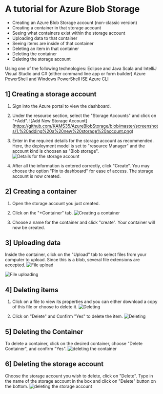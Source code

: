 # A tutorial for Azure Blob Storage

* Creating an Azure Blob Storage account (non-classic version) 
* Creating a container in that storage account 
* Seeing what containers exist within the storage account
* Uploading data to that container 
* Seeing items are inside of that container 
* Deleting an item in that container 
* Deleting the container 
* Deleting the storage account 

Using one of the following technologies: Eclipse and Java Scala and IntelliJ Visual Studio and C# (either command line app or form builder) Azure PowerShell and Windows PowerShell ISE Azure CLI

## 1] Creating a storage account
1. Sign into the Azure portal to view the dashboard.

2. Under the resource section, select the "Storage Accounts" and click on "+Add".  ![Add New Storage Account] (https://github.com/KAMS35/AzureBlobStorage/blob/master/screenshots/1.%20adding%20a%20new%20storage%20account.png)

3. Enter in the required details for the storage account as recommended. Here, the deployment model is set to "resource  Manager" and the account kind is choosen as "Blob storage".  ![Details for the storage account](https://github.com/KAMS35/AzureBlobStorage/blob/master/screenshots/2.%20storage%20account%20creation.png)

4. After all the information is entered correctly, click "Create". You may choose the option "Pin to dashboard" for ease of access. The storage account is now created. 

## 2] Creating a container
1. Open the storage account you just created.

2. Click on the "+Container" tab. ![Creating a container](https://github.com/KAMS35/AzureBlobStorage/blob/master/screenshots/3.%20creating%20a%20container.png)

3. Choose a name for the container and click "create". Your container will now be created.

## 3] Uploading data
Inside the container, click on the "Upload" tab to select files from your computer to upload.
Since this is a blob, several file extensions are accepted.
![File upload](https://raw.githubusercontent.com/KAMS35/AzureBlobStorage/master/screenshots/4.%20uploading%20new%20items.png)

![File uploading](https://github.com/KAMS35/AzureBlobStorage/blob/master/screenshots/5.%20uploading%20into%20blob.png)

## 4] Deleting items
1. Click on a file to view its properties and you can either download a copy of this file or choose to delete it. ![Deleting](https://raw.githubusercontent.com/KAMS35/AzureBlobStorage/master/screenshots/6.%20deleting%20data.png)

2. Click on "Delete" and Confirm "Yes" to delete the item. ![Deleting](https://raw.githubusercontent.com/KAMS35/AzureBlobStorage/master/screenshots/7.%20Deleting%20items.png)

## 5] Deleting the Container
To delete a container, click on the desired container, choose "Delete Container", and confirm "Yes". ![deleting the container](https://raw.githubusercontent.com/KAMS35/AzureBlobStorage/master/screenshots/8..%20deleting%20the%20container.png)

## 6] Deleting the storage account
Choose the storage account you wish to delete, click on "Delete". Type in the name of the storage account in the box and click on "Delete" button on the bottom.
![deleting the storage account](https://raw.githubusercontent.com/KAMS35/AzureBlobStorage/master/screenshots/9.%20deleting%20the%20storage%20account.png)
